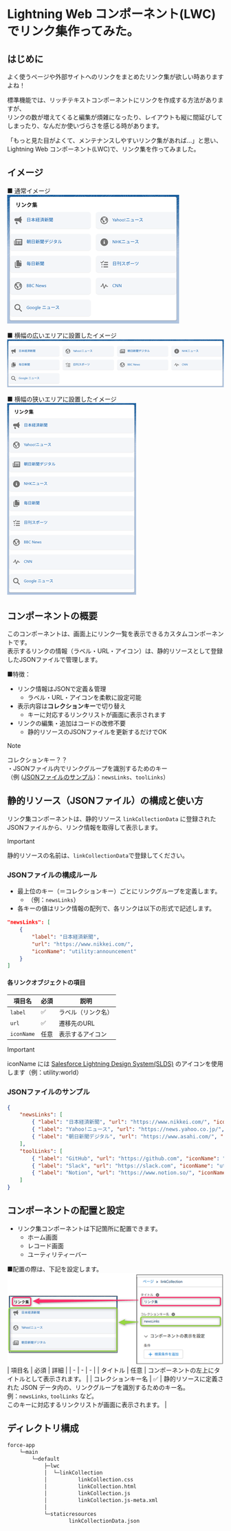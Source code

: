 # Lightning Web コンポーネント(LWC)でリンク集作ってみた。  

## はじめに  
よく使うページや外部サイトへのリンクをまとめたリンク集が欲しい時ありますよね！  

標準機能では、リッチテキストコンポーネントにリンクを作成する方法がありますが、  
リンクの数が増えてくると編集が煩雑になったり、レイアウトも縦に間延びしてしまったり、なんだか使いづらさを感じる時があります。  

「もっと見た目がよくて、メンテナンスしやすいリンク集があれば…」と思い、Lightning Web コンポーネント(LWC)で、リンク集を作ってみました。  

## イメージ  
■ 通常イメージ  
![通常イメージ](/docs/normal.png)

■ 横幅の広いエリアに設置したイメージ  
![横幅の広いエリアに設置したイメージ](/docs/wide_area.png)

■ 横幅の狭いエリアに設置したイメージ  
![横幅の狭いエリアに設置したイメージ](/docs/narrow_area.png)

## コンポーネントの概要  
このコンポーネントは、画面上にリンク一覧を表示できるカスタムコンポーネントです。  
表示するリンクの情報（ラベル・URL・アイコン）は、静的リソースとして登録したJSONファイルで管理します。  

■特徴：  
- リンク情報はJSONで定義＆管理
  - ラベル・URL・アイコンを柔軟に設定可能
- 表示内容は**コレクションキー**で切り替え
  - キーに対応するリンクリストが画面に表示されます
- リンクの編集・追加はコードの改修不要
  - 静的リソースのJSONファイルを更新するだけでOK
> [!NOTE]
> コレクションキー？？  
> ・JSONファイル内でリンクグループを識別するためのキー  
> （例 ([JSONファイルのサンプル](#jsonファイルのサンプル))：`newsLinks`、`toolLinks`）

## 静的リソース（JSONファイル）の構成と使い方
リンク集コンポーネントは、静的リソース `linkCollectionData` に登録されたJSONファイルから、リンク情報を取得して表示します。  
> [!IMPORTANT]
> 静的リソースの名前は、`linkCollectionData`で登録してください。  

### JSONファイルの構成ルール
- 最上位のキー（＝コレクションキー）ごとにリンクグループを定義します。
  - （例：`newsLinks`）  
- 各キーの値はリンク情報の配列で、各リンクは以下の形式で記述します。  
```json
"newsLinks": [
	{
		"label": "日本経済新聞",
		"url": "https://www.nikkei.com/",
		"iconName": "utility:announcement"
	}
]
````

#### 各リンクオブジェクトの項目
| 項目名 | 必須 | 説明 |
| - | - | - |
| `label` | ✅ | ラベル（リンク名） |
| `url` | ✅ | 遷移先のURL |
| `iconName` | 任意 | 表示するアイコン |
> [!IMPORTANT]
> iconName には [Salesforce Lightning Design System(SLDS)](https://www.lightningdesignsystem.com/2e1ef8501/p/83309d-icons) のアイコンを使用します（例：utility:world）  

### JSONファイルのサンプル

```json
{
	"newsLinks": [
		{ "label": "日本経済新聞", "url": "https://www.nikkei.com/", "iconName": "utility:announcement" },
		{ "label": "Yahoo!ニュース", "url": "https://news.yahoo.co.jp/", "iconName": "utility:world" },
		{ "label": "朝日新聞デジタル", "url": "https://www.asahi.com/", "iconName": "utility:news" }
	],
	"toolLinks": [
		{ "label": "GitHub", "url": "https://github.com", "iconName": "utility:apex" },
		{ "label": "Slack", "url": "https://slack.com", "iconName": "utility:chat" },
		{ "label": "Notion", "url": "https://www.notion.so/", "iconName": "utility:table" }
	]
}
```


## コンポーネントの配置と設定  
- リンク集コンポーネントは下記箇所に配置できます。
    - ホーム画面
    - レコード画面
    - ユーティリティーバー  

■配置の際は、下記を設定します。
![コンポーネントの配置](/docs/component_placement.png)
| 項目名 | 必須 | 詳細 |
| - | - | - |
| タイトル | 任意 | コンポーネントの左上にタイトルとして表示されます。 |
| コレクションキー名 | ✅ | 静的リソースに定義された JSON データ内の、リンクグループを識別するためのキー名。</br>例：`newsLinks`, `toolLinks` など。</br>このキーに対応するリンクリストが画面に表示されます。 |

## ディレクトリ構成
```
force-app
    └─main
        └─default
            ├─lwc
            │  └─linkCollection
            │          linkCollection.css
            │          linkCollection.html
            │          linkCollection.js
            │          linkCollection.js-meta.xml
            │
            └─staticresources
                    linkCollectionData.json
```
